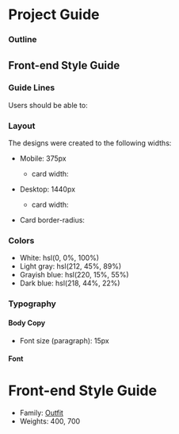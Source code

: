 # Project Guide

### Outline

## Front-end Style Guide

### Guide Lines

Users should be able to:

### Layout

The designs were created to the following widths:

- Mobile: 375px
  - card width: 
- Desktop: 1440px
  - card width: 

- Card border-radius:

### Colors

- White: hsl(0, 0%, 100%)
- Light gray: hsl(212, 45%, 89%)
- Grayish blue: hsl(220, 15%, 55%)
- Dark blue: hsl(218, 44%, 22%)

### Typography

#### Body Copy

- Font size (paragraph): 15px

#### Font

# Front-end Style Guide

- Family: [Outfit](https://fonts.google.com/specimen/Outfit)
- Weights: 400, 700
